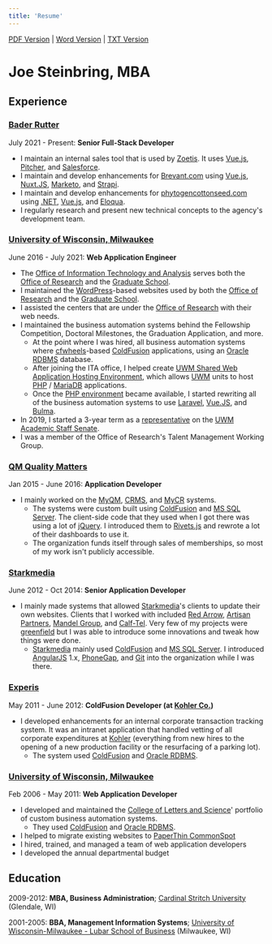 ```yaml
---
title: 'Resume'
---
```

[PDF Version](Resume.pdf) | [Word Version](Resume.docx) | [TXT Version](Resume.txt)

# Joe Steinbring, MBA

## Experience

### [Bader Rutter](https://baderrutter.com/)

July 2021 - Present:   **Senior Full-Stack Developer**

* I maintain an internal sales tool that is used by [Zoetis](https://www.zoetis.com/).  It uses [Vue.js](https://vuejs.org/), [Pitcher](https://www.pitcher.com/), and [Salesforce](https://www.salesforce.com/).
* I maintain and develop enhancements for [Brevant.com](https://brevant.com/) using [Vue.js](https://vuejs.org/), [Nuxt.JS](https://nuxtjs.org/), [Marketo](https://www.marketo.com/), and [Strapi](https://strapi.io/).
* I maintain and develop enhancements for [phytogencottonseed.com](https://phytogencottonseed.com/) using [.NET](https://dotnet.microsoft.com/en-us/), [Vue.js](https://vuejs.org/), and [Eloqua](https://www.oracle.com/cx/marketing/automation/).
* I regularly research and present new technical concepts to the agency's development team.


### [University of Wisconsin, Milwaukee](https://uwm.edu/)

June 2016 - July 2021:   **Web Application Engineer**

* The [Office of Information Technology and Analysis](https://uwm.edu/graduateschool/ita/) serves both the [Office of Research](https://uwm.edu/officeofresearch/) and the [Graduate School](https://uwm.edu/graduateschool/).
* I maintained the [WordPress](https://wordpress.org)-based websites used by both the [Office of Research](https://uwm.edu/officeofresearch/) and the [Graduate School](https://uwm.edu/graduateschool/).
* I assisted the centers that are under the [Office of Research](https://uwm.edu/officeofresearch/) with their web needs.
* I maintained the business automation systems behind the Fellowship Competition, Doctoral Milestones, the Graduation Application, and more.
	* At the point where I was hired, all business automation systems where [cfwheels](https://cfwheels.org/)-based [ColdFusion](https://blog.jws.app/tag/coldfusion/) applications, using an [Oracle RDBMS](https://en.wikipedia.org/wiki/Oracle_Database) database.
	* After joining the ITA office, I helped create [UWM Shared Web Application Hosting Environment](https://uwm.edu/swapp/), which allows [UWM](https://uwm.edu/) units to host [PHP](https://blog.jws.app/tag/php/) / [MariaDB](https://mariadb.com/) applications.
	* Once the [PHP environment](https://uwm.edu/swapp/purpose/) became available, I started rewriting all of the business automation systems to use [Laravel](https://laravel.com/), [Vue.JS](https://blog.jws.app/tag/vue-js/), and [Bulma](https://blog.jws.app/tag/bulma/).
* In 2019, I started a 3-year term as a [representative](https://uwm.edu/secu/wp-content/uploads/sites/122/2019/10/ASSenateRoster.pdf) on the [UWM](https://uwm.edu) [Academic Staff Senate](https://uwm.edu/secu/as/senate/).
* I was a member of the Office of Research's Talent Management Working Group.


### [QM Quality Matters](https://www.qualitymatters.org/)

Jan 2015 - June 2016:   **Application Developer**

* I mainly worked on the [MyQM](https://www.qmprogram.org/myqm/), [CRMS](https://www.qualitymatters.org/qm-membership/faqs/course-review-management-system), and [MyCR](https://www.qmprogram.org/mycr/) systems.
	* The systems were custom built using [ColdFusion](https://blog.jws.app/tag/coldfusion/) and [MS SQL Server](https://www.microsoft.com/en-us/sql-server/default.aspx). The client-side code that they used when I got there was using a lot of [jQuery](https://jquery.com/).  I introduced them to [Rivets.js](https://blog.jws.app/tag/rivets-js/) and rewrote a lot of their dashboards to use it.
	* The organization funds itself through sales of memberships, so most of my work isn't publicly accessible.

### [Starkmedia](https://www.starkmedia.com/)

June 2012 - Oct 2014:   **Senior Application Developer**

* I mainly made systems that allowed [Starkmedia](https://www.starkmedia.com/)'s clients to update their own websites.  Clients that I worked with included [Red Arrow](https://www.redarrowusa.com/), [Artisan Partners](https://www.artisanpartners.com/), [Mandel Group](https://mandelgroup.com/), and [Calf-Tel](https://www.calftel.com/en).  Very few of my projects were [greenfield](https://en.wikipedia.org/wiki/Greenfield_project) but I was able to introduce some innovations and tweak how things were done.
	* [Starkmedia](https://www.starkmedia.com/) mainly used [ColdFusion](https://coldfusion.adobe.com/) and [MS SQL Server](https://www.microsoft.com/en-us/sql-server/default.aspx).  I introduced [AngularJS](https://angularjs.org/) 1.x, [PhoneGap](https://blog.jws.app/tag/phonegap/), and [Git](https://git-scm.com/) into the organization while I was there.

### [Experis](http://www.experis.com/)

May 2011 - June 2012:   **ColdFusion Developer (at [Kohler Co.](http://www.kohlercompany.com/))**

* I developed enhancements for an internal corporate transaction tracking system.  It was an intranet application that handled vetting of all corporate expenditures at [Kohler](http://www.kohlercompany.com/) (everything from new hires to the opening of a new production facility or the resurfacing of a parking lot).
	* The system used [ColdFusion](https://coldfusion.adobe.com/) and [Oracle RDBMS](https://en.wikipedia.org/wiki/Oracle_Database).

### [University of Wisconsin, Milwaukee](https://uwm.edu/)

Feb 2006 - May 2011:   **Web Application Developer**

* I developed and maintained the [College of Letters and Science](https://uwm.edu/letters-science/)' portfolio of custom business automation systems.
	* They used [ColdFusion](https://coldfusion.adobe.com/) and [Oracle RDBMS](https://en.wikipedia.org/wiki/Oracle_Database).
* I helped to migrate existing websites to [PaperThin CommonSpot](https://www.paperthin.com/products/commonspot-cms.cfm)
* I hired, trained, and managed a team of web application developers
* I developed the annual departmental budget

## Education

2009-2012:   **MBA, Business Administration**; [Cardinal Stritch University](https://www.stritch.edu/academics/programs/badgm) (Glendale, WI)

2001-2005:   **BBA, Management Information Systems**; [University of Wisconsin-Milwaukee - Lubar School of Business](https://uwm.edu/business/) (Milwaukee, WI)
